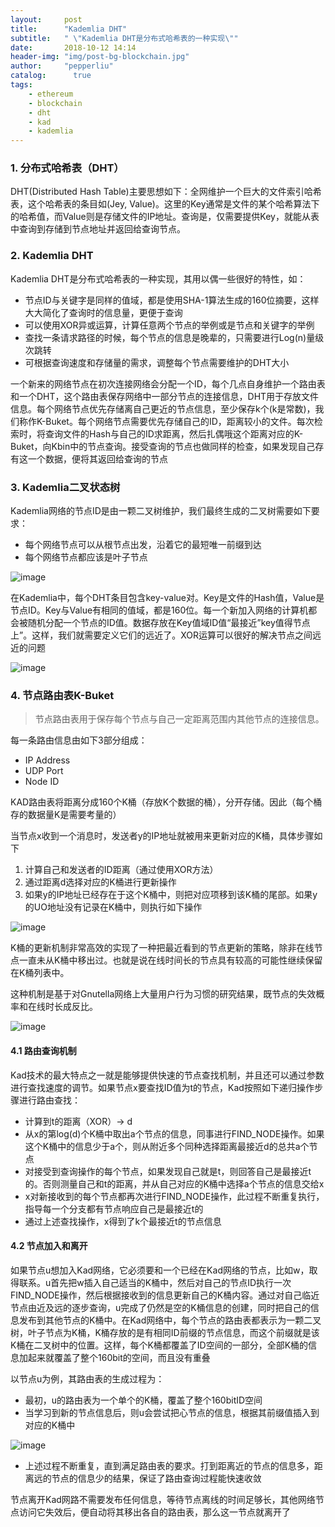 ```yaml
---
layout:     post
title:      "Kademlia DHT"
subtitle:   " \"Kademlia DHT是分布式哈希表的一种实现\""
date:       2018-10-12 14:14
header-img: "img/post-bg-blockchain.jpg" 
author:     "pepperliu"
catalog:      true
tags:
    - ethereum
    - blockchain
    - dht
    - kad
    - kademlia
---
```


### 1. 分布式哈希表（DHT）

DHT(Distributed Hash Table)主要思想如下：全网维护一个巨大的文件索引哈希表，这个哈希表的条目如(Jey, Value)。这里的Key通常是文件的某个哈希算法下的哈希值，而Value则是存储文件的IP地址。查询是，仅需要提供Key，就能从表中查询到存储到节点地址并返回给查询节点。

### 2. Kademlia DHT

Kademlia DHT是分布式哈希表的一种实现，其用以偶一些很好的特性，如：

- 节点ID与关键字是同样的值域，都是使用SHA-1算法生成的160位摘要，这样大大简化了查询时的信息量，更便于查询
- 可以使用XOR异或运算，计算任意两个节点的举例或是节点和关键字的举例
- 查找一条请求路径的时候，每个节点的信息是晚辈的，只需要进行Log(n)量级次跳转
- 可根据查询速度和存储量的需求，调整每个节点需要维护的DHT大小

一个新来的网络节点在初次连接网络会分配一个ID，每个几点自身维护一个路由表和一个DHT，这个路由表保存网络中一部分节点的连接信息，DHT用于存放文件信息。每个网络节点优先存储离自己更近的节点信息，至少保存k个(k是常数)，我们称作K-Buket。每个网络节点需要优先存储自己的ID，距离较小的文件。每次检索时，将查询文件的Hash与自己的ID求距离，然后扎偶哦这个距离对应的K-Buket，向Kbin中的节点查询。接受查询的节点也做同样的检查，如果发现自己存有这一个数据，便将其返回给查询的节点

### 3. Kademlia二叉状态树

Kademlia网络的节点ID是由一颗二叉树维护，我们最终生成的二叉树需要如下要求：
- 每个网络节点可以从根节点出发，沿着它的最短唯一前缀到达
- 每个网络节点都应该是叶子节点

![image](http://blog.lpc-win32.com/img/2018-10-25/kademlia-01.png)

在Kademlia中，每个DHT条目包含key\-value对。Key是文件的Hash值，Value是节点ID。Key与Value有相同的值域，都是160位。每一个新加入网络的计算机都会被随机分配一个节点的ID值。数据存放在Key值域ID值“最接近”key值得节点上”。这样，我们就需要定义它们的远近了。XOR运算可以很好的解决节点之间远近的问题

![image](http://blog.lpc-win32.com/img/2018-10-25/kademlia-02.png)

### 4. 节点路由表K\-Buket

> 节点路由表用于保存每个节点与自己一定距离范围内其他节点的连接信息。

每一条路由信息由如下3部分组成：

- IP Address
- UDP Port
- Node ID

KAD路由表将距离分成160个K桶（存放K个数据的桶），分开存储。因此（每个桶存的数据量K是需要考量的）

当节点x收到一个消息时，发送者y的IP地址就被用来更新对应的K桶，具体步骤如下

1. 计算自己和发送者的ID距离（通过使用XOR方法）
2. 通过距离d选择对应的K桶进行更新操作
3. 如果y的IP地址已经存在于这个K桶中，则把对应项移到该K桶的尾部。如果y的UO地址没有记录在K桶中，则执行如下操作

![image](http://blog.lpc-win32.com/img/2018-10-25/kademlia-03.png)

K桶的更新机制非常高效的实现了一种把最近看到的节点更新的策略，除非在线节点一直未从K桶中移出过。也就是说在线时间长的节点具有较高的可能性继续保留在K桶列表中。

这种机制是基于对Gnutella网络上大量用户行为习惯的研究结果，既节点的失效概率和在线时长成反比。

![image](http://blog.lpc-win32.com/img/2018-10-25/kademlia-04.png)

#### 4.1 路由查询机制

Kad技术的最大特点之一就是能够提供快速的节点查找机制，并且还可以通过参数进行查找速度的调节。如果节点x要查找ID值为t的节点，Kad按照如下递归操作步骤进行路由查找：

- 计算到t的距离（XOR）\-\> d
- 从x的第log(d)个K桶中取出a个节点的信息，同事进行FIND\_NODE操作。如果这个K桶中的信息少于a个，则从附近多个同种选择距离最接近d的总共a个节点
- 对接受到查询操作的每个节点，如果发现自己就是t，则回答自己是最接近t的。否则测量自己和t的距离，并从自己对应的K桶中选择a个节点的信息交给x
- x对新接收到的每个节点都再次进行FIND\_NODE操作，此过程不断重复执行，指导每一个分支都有节点响应自己是最接近t的
- 通过上述查找操作，x得到了k个最接近t的节点信息

#### 4.2 节点加入和离开

如果节点u想加入Kad网络，它必须要和一个已经在Kad网络的节点，比如w，取得联系。u首先把w插入自己适当的K桶中，然后对自己的节点ID执行一次FIND\_NODE操作，然后根据接收到的信息更新自己的K桶内容。通过对自己临近节点由近及远的逐步查询，u完成了仍然是空的K桶信息的创建，同时把自己的信息发布到其他节点的K桶中。在Kad网络中，每个节点的路由表都表示为一颗二叉树，叶子节点为K桶，K桶存放的是有相同ID前缀的节点信息，而这个前缀就是该K桶在二叉树中的位置。这样，每个K桶都覆盖了ID空间的一部分，全部K桶的信息加起来就覆盖了整个160bit的空间，而且没有重叠

以节点u为例，其路由表的生成过程为：

- 最初，u的路由表为一个单个的K桶，覆盖了整个160bitID空间
- 当学习到新的节点信息后，则u会尝试把心节点的信息，根据其前缀值插入到对应的K桶中

![image](http://blog.lpc-win32.com/img/2018-10-25/kademlia-05.png)

- 上述过程不断重复，直到满足路由表的要求。打到距离近的节点的信息多，距离远的节点的信息少的结果，保证了路由查询过程能快速收敛

节点离开Kad网路不需要发布任何信息，等待节点离线的时间足够长，其他网络节点访问它失效后，便自动将其移出各自的路由表，那么这一节点就离开了